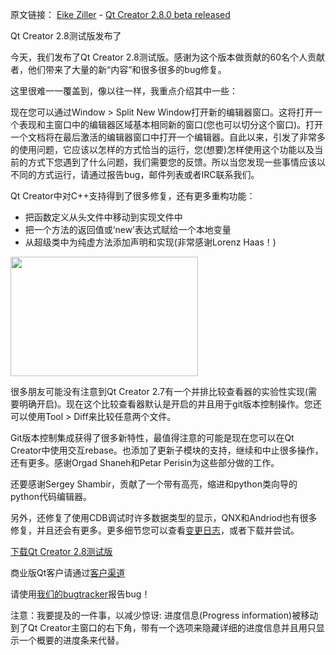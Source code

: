 原文链接： [Eike Ziller](http://blog.qt.digia.com/blog/author/eike/) - [Qt Creator 2.8.0 beta released](http://blog.qt.digia.com/blog/2013/05/30/qt-creator-2-8-0-beta-released/)

Qt Creator 2.8测试版发布了

今天，我们发布了Qt Creator 2.8测试版。感谢为这个版本做贡献的60名个人贡献者，他们带来了大量的新“内容”和很多很多的bug修复。

这里很难一一覆盖到，像以往一样，我重点介绍其中一些：

现在您可以通过Window > Split New Window打开新的编辑器窗口。这将打开一个表现和主窗口中的编辑器区域基本相同新的窗口(您也可以切分这个窗口)。打开一个文档将在最后激活的编辑器窗口中打开一个编辑器。自此以来，引发了非常多的使用问题，它应该以怎样的方式恰当的运行，您(想要)怎样使用这个功能以及当前的方式下您遇到了什么问题，我们需要您的反馈。所以当您发现一些事情应该以不同的方式运行，请通过报告bug，邮件列表或者IRC联系我们。

Qt Creator中对C++支持得到了很多修复，还有更多重构功能：

- 把函数定义从头文件中移动到实现文件中
- 把一个方法的返回值或‘new’表达式赋给一个本地变量
- 从超级类中为纯虚方法添加声明和实现(非常感谢Lorenz Haas！)

<img class="alignright size-medium wp-image-35988" src="http://blog.qt.digia.com/wp-content/uploads/2013/05/Screen-Shot-2013-05-30-at-09.56.50-300x191.png" alt="" width="300" height="191" />

很多朋友可能没有注意到Qt Creator 2.7有一个并排比较查看器的实验性实现(需要明确开启)。现在这个比较查看器默认是开启的并且用于git版本控制操作。您还可以使用Tool > Diff来比较任意两个文件。

Git版本控制集成获得了很多新特性，最值得注意的可能是现在您可以在Qt Creator中使用交互rebase。也添加了更新子模块的支持，继续和中止很多操作，还有更多。感谢Orgad Shaneh和Petar Perisin为这些部分做的工作。

还要感谢Sergey Shambir，贡献了一个带有高亮，缩进和python类向导的python代码编辑器。

另外，还修复了使用CDB调试时许多数据类型的显示，QNX和Andriod也有很多修复，并且还会有更多。更多细节您可以查看[变更日志](http://qt.gitorious.org/qt-creator/qt-creator/blobs/2.8/dist/changes-2.8.0)，或者下载并尝试。

[下载Qt Creator 2.8测试版](http://download.qt-project.org/development_releases/qtcreator/2.8/2.8.0-beta/)

商业版Qt客户请通过[客户渠道](http://qt.digia.com/Log-in-Customer-Portal/)

请使用[我们的bugtracker](http://bugreports.qt-project.org/)报告bug！

注意：我要提及的一件事，以减少惊讶: 进度信息(Progress information)被移动到了Qt Creator主窗口的右下角，带有一个选项来隐藏详细的进度信息并且用只显示一个概要的进度条来代替。



